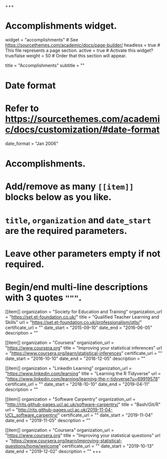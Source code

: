 +++
# Accomplishments widget.
widget = "accomplishments"  # See https://sourcethemes.com/academic/docs/page-builder/
headless = true  # This file represents a page section.
active = true  # Activate this widget? true/false
weight = 50  # Order that this section will appear.

title = "Accomplish&shy;ments"
subtitle = ""

# Date format
#   Refer to https://sourcethemes.com/academic/docs/customization/#date-format
date_format = "Jan 2006"

# Accomplishments.
#   Add/remove as many `[[item]]` blocks below as you like.
#   `title`, `organization` and `date_start` are the required parameters.
#   Leave other parameters empty if not required.
#   Begin/end multi-line descriptions with 3 quotes `"""`.

[[item]]
  organization = "Society for Education and Training"
  organization_url = "https://set.et-foundation.co.uk/"
  title = "Qualified Teacher Learning and Skills"
  url = "https://set.et-foundation.co.uk/professionalism/qtls/"
  certificate_url = ""
  date_start = "2015-09-10"
  date_end = "2016-06-05"
  description = ""

[[item]]
  organization = "Coursera"
  organization_url = "https://www.coursera.org"
  title = "Improving your statistical inferences"
  url = "https://www.coursera.org/learn/statistical-inferences"
  certificate_url = ""
  date_start = "2016-10-10"
  date_end = "2016-12-05"
  description = ""

[[item]]
  organization = "LinkedIn Learning"
  organization_url = "https://www.linkedin.com/learning"
  title = "Learning the R Tidyverse"
  url = "https://www.linkedin.com/learning/learning-the-r-tidyverse?u=69919578"
  certificate_url = ""
  date_start = "2018-10-10"
  date_end = "2019-04-11"
  description = ""
  
  [[item]]
  organization = "Software Carpentry"
  organization_url = "http://rits.github-pages.ucl.ac.uk/software-carpentry/"
  title = "Bash/Git/R"
  url = "http://rits.github-pages.ucl.ac.uk/2019-11-04-UCL_software_carpentry/"
  certificate_url = ""
  date_start = "2019-11-04"
  date_end = "2019-11-05"
  description = ""
  
  [[item]]
  organization = "Coursera"
  organization_url = "https://www.coursera.org"
  title = "Improving your statistical questions"
  url = "https://www.coursera.org/learn/improving-statistical-questions/home/welcome"
  certificate_url = ""
  date_start = "2019-10-13"
  date_end = "2019-12-02"
  description = ""
+++
